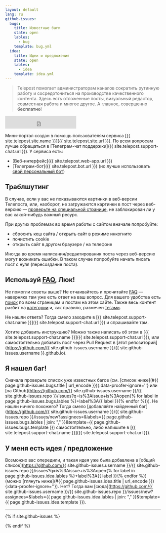 ```yaml
---
layout: default
lang: ru
github-issues:
  bugs:
    title: Известные баги
    state: open
    lables:
      - bug
    template: bug.yml
  idea:
    title: Идеи и предложения
    state: open
    lables:
      - idea
    template: idea.yml
---
```


> Telepost помогает администраторам каналов сократить рутинную работу и сосредоточиться на производстве качественного контента. Здесь есть отложенные посты, визуальный редактор, совместная работа и многое другое. А главное, совершенно **бесплатно**!

<iframe class="status-page" src="https://telepost.instatus.com/embed-status/light-sm" width="230" height="41" frameBorder="0" scrolling="no" style="border: none;"></iframe>

Мини-портал создан в помощь пользователям сервиса [{{ site.telepost.site.name }}]({{ site.telepost.site.url }}). По всем вопросам лучше обращаться в [Телеграм-чат поддержки]({{ site.telepost.support-chat.url }}). У сервиса есть:
* [Веб-интерфейс]({{ site.telepost.web-app.url }})
* [Телеграм-бот]({{ site.telepost.bot.url }}) (но лучше использовать [свой персональный бот](_posts/2019-04-26-personal-bot-for-telepost.md))

## Траблшутинг

В случае, если у вас не показываются картинки в веб-версии Телепоста, или, наоборот, не загружаются картинки в пост через веб-версию — [проверьте на специальной странице](_pages/check.md), не заблокирован ли у вас какой-нибудь важный ресурс.

При других проблемах во время работы с сайтом вначале попробуйте:
* сбросить кеш сайта / открыть сайт в режиме инкогнито
* почистить cookie
* открыть сайт в другом браузере / на телефоне

Иногда во время написания/редактирования поста через веб-версию могут возникать ошибки. В таком случае попробуйте начать писать пост с нуля (пересоздание поста).

## Используй [FAQ](_pages/faq.md), Люк!

Не помогли советы выше? Не отчаивайтесь и прочитайте [FAQ](_pages/faq.md) — наверняка там уже есть ответ на ваш вопрос. Для вашего удобства есть [поиск](_pages/search.md) по всем страницам и постам на этом сайте. Также весь контент разбит на [категории](_pages/categories.md) и, как правило, размечен [тегами](_pages/tags.md).

Не нашли ответа? Тогда смело заходите в [{{ site.telepost.support-chat.name }}]({{ site.telepost.support-chat.url }}) и спрашивайте там.

Хотите добавить инструкцию? Можно также написать об этом в [{{ site.telepost.support-chat.name }}]({{ site.telepost.support-chat.url }}), или самостоятельно добавить пост через Pull Request в [этот репозиторий](https://github.com/{{ site.github-issues.username }}/{{ site.github-issues.username }}.github.io).

## Я нашел баг!

Сначала проверьте список уже известных багов (см. [список ниже](#{{ page.github-issues.bugs.title | url_encode }}){:data-proofer-ignore=''} или [на Github](https://github.com/{{ site.github-issues.username }}/{{ site.github-issues.repo }}/issues?q=is%3Aissue+is%3Aopen{% for label in page.github-issues.bugs.lables %}+label%3A{{ label }}{% endfor %})). Не нашли ничего похожего? Тогда смело [добавляйте найденный баг](https://github.com/{{ site.github-issues.username }}/{{ site.github-issues.repo }}/issues/new?assignees=&labels={{ page.github-issues.bugs.lables | join: "," }}&template={{ page.github-issues.bugs.template }}) самостоятельно, либо напишите в [{{ site.telepost.support-chat.name }}]({{ site.telepost.support-chat.url }}).

## У меня есть идея / предложение

Возможно вас опередили, и такая идея уже была добавлена в [общий список](https://github.com/{{ site.github-issues.username }}/{{ site.github-issues.repo }}/issues?q=is%3Aissue+is%3Aopen{% for label in page.github-issues.idea.lables %}+label%3A{{ label }}{% endfor %}) (можно [глянуть ниже](#{{ page.github-issues.idea.title | url_encode }}){:data-proofer-ignore=''}). Нет? Тогда вам [сюда](https://github.com/{{ site.github-issues.username }}/{{ site.github-issues.repo }}/issues/new?assignees=&labels={{ page.github-issues.idea.lables | join: "," }}&template={{ page.github-issues.idea.template }}).

---

{% if site.github-issues %}
<script src="{{ site.baseurl }}/assets/jquery-3.5.1.min.js" type="text/javascript"></script>
<script src="{{ site.baseurl }}/assets/github-issues.js" type="text/javascript"></script>

<div class="github-issues"></div>
<script>
  githubIssues(
    "{{ site.github-issues.username }}", 
    "{{ site.github-issues.repo }}", 
    "{{ page.github-issues.bugs.state }}", 
    {{ page.github-issues.bugs.lables | jsonify }},
    "{{ page.github-issues.bugs.title }}"
  );

  githubIssues(
    "{{ site.github-issues.username }}", 
    "{{ site.github-issues.repo }}", 
    "{{ page.github-issues.idea.state }}", 
    {{ page.github-issues.idea.lables | jsonify }},
    "{{ page.github-issues.idea.title }}"
  );
</script>
{% endif %}
